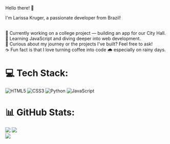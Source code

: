 Hello there! 👋

I'm Larissa Kruger, a passionate developer from Brazil!<br><br>

🚀 Currently working on a college project — building an app for our City Hall.<br>🌱 Learning JavaScript and diving deeper into web development.<br>💬 Curious about my journey or the projects I've built? Feel free to ask!<br>☕ Fun fact is that I love turning coffee into code 🌧️ especially on rainy days.

# 💻 Tech Stack:
![HTML5](https://img.shields.io/badge/html5-%23E34F26.svg?style=for-the-badge&logo=html5&logoColor=white) ![CSS3](https://img.shields.io/badge/css3-%231572B6.svg?style=for-the-badge&logo=css3&logoColor=white) ![Python](https://img.shields.io/badge/python-3670A0?style=for-the-badge&logo=python&logoColor=ffdd54) ![JavaScript](https://img.shields.io/badge/javascript-%23323330.svg?style=for-the-badge&logo=javascript&logoColor=%23F7DF1E)
# 📊 GitHub Stats:
![](https://github-readme-stats.vercel.app/api?username=LarissaK21&theme=neon&hide_border=false&include_all_commits=true&count_private=true)
![](https://nirzak-streak-stats.vercel.app/?user=LarissaK21&theme=neon&hide_border=false)<br/>
![](https://github-readme-stats.vercel.app/api/top-langs/?username=LarissaK21&theme=neon&hide_border=false&include_all_commits=true&count_private=true&layout=compact)
